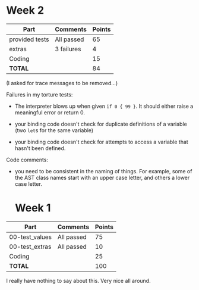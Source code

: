# Week 2

| Part           | Comments    | Points |
|----------------|-------------|--------|
| provided tests | All passed  |     65 |
| extras         | 3 failures  |      4 |
| Coding         |             |     15 |
| **TOTAL**      |             |     84 |

(I asked for trace messages to be removed...)


Failures in my torture tests:

- The interpreter blows up when given `if 0 { 99 }`. It should either
  raise a meaningful error or return 0.

- your binding code doesn't check for duplicate definitions of a
  variable (two `let`s for the same variable)

- your binding code doesn't check for attempts to access a
  variable that hasn't been defined.

Code comments:

- you need to be consistent in the naming of things. For example, some
  of the AST class names start with an upper case letter, and others a
  lower case letter.

  # Week 1

| Part           | Comments    | Points |
|----------------|-------------|--------|
| 00-test_values | All passed  |     75 |
| 00-test_extras | All passed  |     10 |
| Coding         |             |     25 |
| **TOTAL**      |             |    100 |

I really have nothing to say about this. Very nice all around.